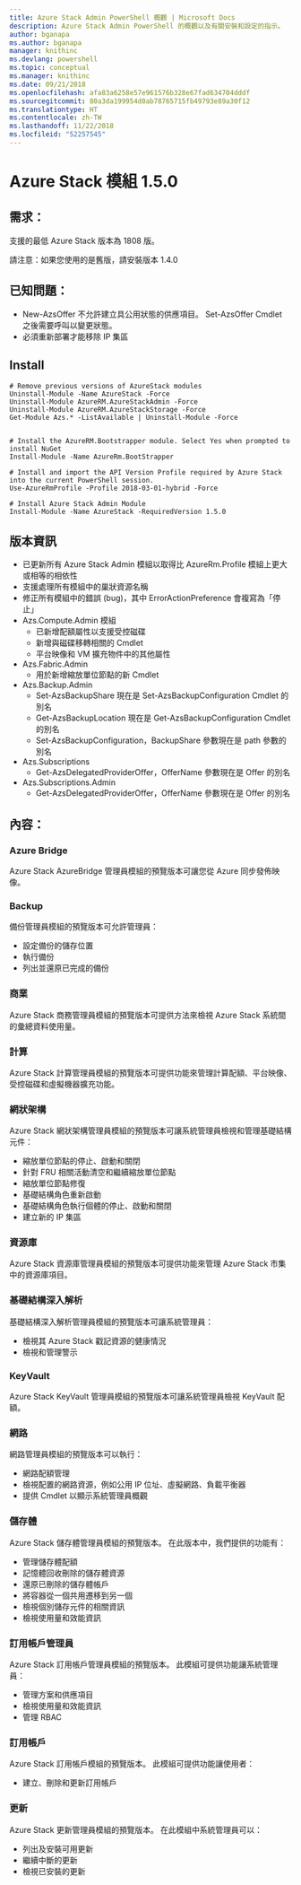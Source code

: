 ```yaml
---
title: Azure Stack Admin PowerShell 概觀 | Microsoft Docs
description: Azure Stack Admin PowerShell 的概觀以及有關安裝和設定的指示。
author: bganapa
ms.author: bganapa
manager: knithinc
ms.devlang: powershell
ms.topic: conceptual
ms.manager: knithinc
ms.date: 09/21/2018
ms.openlocfilehash: afa83a6258e57e961576b328e67fad634704dddf
ms.sourcegitcommit: 80a3da199954d0ab78765715fb49793e89a30f12
ms.translationtype: HT
ms.contentlocale: zh-TW
ms.lasthandoff: 11/22/2018
ms.locfileid: "52257545"
---
```

# <a name="azure-stack-module-150"></a>Azure Stack 模組 1.5.0

## <a name="requirements"></a>需求：
支援的最低 Azure Stack 版本為 1808 版。

請注意：如果您使用的是舊版，請安裝版本 1.4.0

## <a name="known-issues"></a>已知問題：

- New-AzsOffer 不允許建立具公用狀態的供應項目。 Set-AzsOffer Cmdlet 之後需要呼叫以變更狀態。
- 必須重新部署才能移除 IP 集區

## <a name="install"></a>Install
```
# Remove previous versions of AzureStack modules
Uninstall-Module -Name AzureStack -Force 
Uninstall-Module AzureRM.AzureStackAdmin -Force
Uninstall-Module AzureRM.AzureStackStorage -Force
Get-Module Azs.* -ListAvailable | Uninstall-Module -Force


# Install the AzureRM.Bootstrapper module. Select Yes when prompted to install NuGet
Install-Module -Name AzureRm.BootStrapper

# Install and import the API Version Profile required by Azure Stack into the current PowerShell session.
Use-AzureRmProfile -Profile 2018-03-01-hybrid -Force

# Install Azure Stack Admin Module
Install-Module -Name AzureStack -RequiredVersion 1.5.0
```

## <a name="release-notes"></a>版本資訊
* 已更新所有 Azure Stack Admin 模組以取得比 AzureRm.Profile 模組上更大或相等的相依性
* 支援處理所有模組中的巢狀資源名稱
* 修正所有模組中的錯誤 (bug)，其中 ErrorActionPreference 會複寫為「停止」
* Azs.Compute.Admin 模組
    * 已新增配額屬性以支援受控磁碟
    * 新增與磁碟移轉相關的 Cmdlet
    * 平台映像和 VM 擴充物件中的其他屬性
* Azs.Fabric.Admin 
    * 用於新增縮放單位節點的新 Cmdlet
* Azs.Backup.Admin
    * Set-AzsBackupShare 現在是 Set-AzsBackupConfiguration Cmdlet 的別名
    * Get-AzsBackupLocation 現在是 Get-AzsBackupConfiguration Cmdlet 的別名
    * Set-AzsBackupConfiguration，BackupShare 參數現在是 path 參數的別名
* Azs.Subscriptions
    * Get-AzsDelegatedProviderOffer，OfferName 參數現在是 Offer 的別名
* Azs.Subscriptions.Admin
    * Get-AzsDelegatedProviderOffer，OfferName 參數現在是 Offer 的別名

## <a name="content"></a>內容：
### <a name="azure-bridge"></a>Azure Bridge
Azure Stack AzureBridge 管理員模組的預覽版本可讓您從 Azure 同步發佈映像。

### <a name="backup"></a>Backup 
備份管理員模組的預覽版本可允許管理員：
- 設定備份的儲存位置
- 執行備份
- 列出並還原已完成的備份

### <a name="commerce"></a>商業
Azure Stack 商務管理員模組的預覽版本可提供方法來檢視 Azure Stack 系統間的彙總資料使用量。

### <a name="compute"></a>計算
Azure Stack 計算管理員模組的預覽版本可提供功能來管理計算配額、平台映像、受控磁碟和虛擬機器擴充功能。

### <a name="fabric"></a>網狀架構
Azure Stack 網狀架構管理員模組的預覽版本可讓系統管理員檢視和管理基礎結構元件：
- 縮放單位節點的停止、啟動和關閉
- 針對 FRU 相關活動清空和繼續縮放單位節點
- 縮放單位節點修復
- 基礎結構角色重新啟動
- 基礎結構角色執行個體的停止、啟動和關閉
- 建立新的 IP 集區


### <a name="gallery"></a>資源庫
Azure Stack 資源庫管理員模組的預覽版本可提供功能來管理 Azure Stack 市集中的資源庫項目。

### <a name="infrastructure-insights"></a>基礎結構深入解析
基礎結構深入解析管理員模組的預覽版本可讓系統管理員：
- 檢視其 Azure Stack 戳記資源的健康情況
- 檢視和管理警示

### <a name="keyvault"></a>KeyVault
Azure Stack KeyVault 管理員模組的預覽版本可讓系統管理員檢視 KeyVault 配額。

### <a name="network"></a>網路
網路管理員模組的預覽版本可以執行：
- 網路配額管理
- 檢視配置的網路資源，例如公用 IP 位址、虛擬網路、負載平衡器
- 提供 Cmdlet 以顯示系統管理員概觀

### <a name="storage"></a>儲存體
Azure Stack 儲存體管理員模組的預覽版本。  在此版本中，我們提供的功能有：
- 管理儲存體配額
- 記憶體回收刪除的儲存體資源
- 還原已刪除的儲存體帳戶
- 將容器從一個共用遷移到另一個
- 檢視個別儲存元件的相關資訊
- 檢視使用量和效能資訊

### <a name="subscription-admin"></a>訂用帳戶管理員
Azure Stack 訂用帳戶管理員模組的預覽版本。  此模組可提供功能讓系統管理員：
- 管理方案和供應項目
- 檢視使用量和效能資訊
- 管理 RBAC

### <a name="subscription"></a>訂用帳戶
Azure Stack 訂用帳戶模組的預覽版本。  此模組可提供功能讓使用者：
- 建立、刪除和更新訂用帳戶

### <a name="update"></a>更新
Azure Stack 更新管理員模組的預覽版本。  在此模組中系統管理員可以：
- 列出及安裝可用更新
- 繼續中斷的更新
- 檢視已安裝的更新
